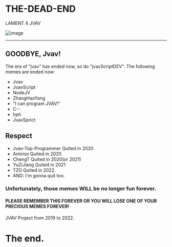 # THE-DEAD-END
LAMENT 4 JVAV

![image](https://user-images.githubusercontent.com/68136140/158118002-f830546c-08e9-4d9c-b7fc-603793cccb91.png)

------------
## GOODBYE, Jvav!
The era of "jvav" has ended now, so do "jvavScriptDEV".
The following memes are ended now:
- Jvav
- JvavScript
- NodeJV
- ZhangHaoYang
- "I can program JVAV!"
- C--
- hph
- JvavSprict
## Respect
- Jvav-Top-Programmer Quited in 2020
- Amiriox Quited in 2020
- ChengT Quited in 2020(or 2021)
- YuZiJiang Quited in 2021
- TZG Quited in 2022.
- AND: I'm gonna quit too.
  
### Unfortunately, those memes WILL be no longer fun forever.
#### PLEASE REMEMBER THIS FOREVER OR YOU WILL LOSE ONE OF YOUR PRECIOUS MEMES FOREVER!

JVAV Project
from 2019 to 2022.

# The end.
